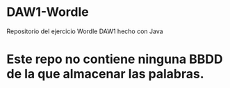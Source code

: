 # DAW1-Wordle
Repositorio del ejercicio Wordle DAW1 hecho con Java

# Este repo no contiene ninguna BBDD de la que almacenar las palabras.
